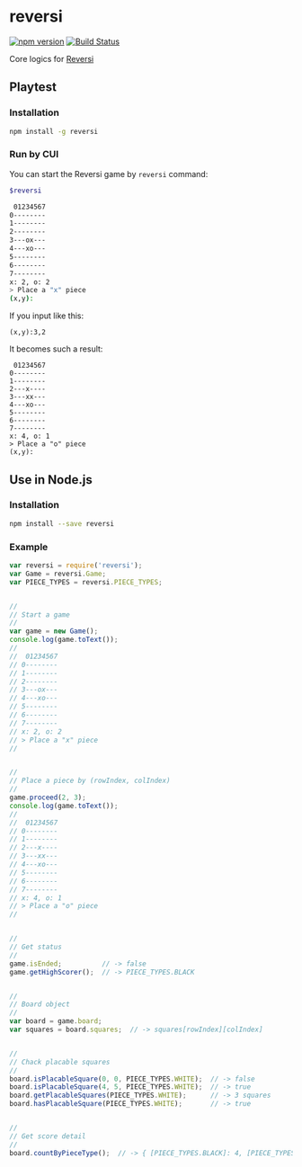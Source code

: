 # reversi

[![npm version](https://badge.fury.io/js/reversi.svg)](http://badge.fury.io/js/reversi)
[![Build Status](https://travis-ci.org/kjirou/reversi.svg?branch=master)](https://travis-ci.org/kjirou/reversi)

Core logics for [Reversi](https://en.wikipedia.org/wiki/Reversi)


## Playtest

### Installation

```bash
npm install -g reversi
```

### Run by CUI

You can start the Reversi game by `reversi` command:

```bash
$reversi

 01234567
0--------
1--------
2--------
3---ox---
4---xo---
5--------
6--------
7--------
x: 2, o: 2
> Place a "x" piece
(x,y):
```

If you input like this:

```
(x,y):3,2
```

It becomes such a result:

```
 01234567
0--------
1--------
2---x----
3---xx---
4---xo---
5--------
6--------
7--------
x: 4, o: 1
> Place a "o" piece
(x,y):
```


## Use in Node.js

### Installation

```bash
npm install --save reversi
```

### Example

```js
var reversi = require('reversi');
var Game = reversi.Game;
var PIECE_TYPES = reversi.PIECE_TYPES;


//
// Start a game
//
var game = new Game();
console.log(game.toText());
//
//  01234567
// 0--------
// 1--------
// 2--------
// 3---ox---
// 4---xo---
// 5--------
// 6--------
// 7--------
// x: 2, o: 2
// > Place a "x" piece
//


//
// Place a piece by (rowIndex, colIndex)
//
game.proceed(2, 3);
console.log(game.toText());
//
//  01234567
// 0--------
// 1--------
// 2---x----
// 3---xx---
// 4---xo---
// 5--------
// 6--------
// 7--------
// x: 4, o: 1
// > Place a "o" piece
//


//
// Get status
//
game.isEnded;          // -> false
game.getHighScorer();  // -> PIECE_TYPES.BLACK


//
// Board object
//
var board = game.board;
var squares = board.squares;  // -> squares[rowIndex][colIndex]


//
// Chack placable squares
//
board.isPlacableSquare(0, 0, PIECE_TYPES.WHITE);  // -> false
board.isPlacableSquare(4, 5, PIECE_TYPES.WHITE);  // -> true
board.getPlacableSquares(PIECE_TYPES.WHITE);      // -> 3 squares
board.hasPlacableSquare(PIECE_TYPES.WHITE);       // -> true


//
// Get score detail
//
board.countByPieceType();  // -> { [PIECE_TYPES.BLACK]: 4, [PIECE_TYPES.WHITE]: 1, [PIECE_TYPES.BLANK]: 59 }
```
